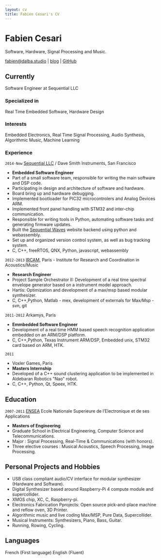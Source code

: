 ```yaml
---
layout: cv
title: Fabien Cesari's CV
---
```

# Fabien Cesari
Software, Hardware, Signal Processing and Music.

<div id="webaddress">
<a href="mailto: fabien@dalba.studio">fabien@dalba.studio</a>
| <a href="https://www.cesari.studio/">blog</a> |  <a href="https://github.com/FabienCesari">GitHub</a>
</div>

## Currently
Software Engineer at Sequential LLC

### Specialized in
Real Time Embedded Software, Hardware Design 

### Interests
Embedded Electronics, Real Time Signal Processing, Audio Synthesis, Algorithmic Music, Machine Learning 

### Experience
`2014-Now`
[Sequential LLC](https://www.sequential.com/) / Dave Smith Instruments, San Francisco
- __Embedded Software Engineer__
- Part of a small software team, responsible for writing the main software and DSP code.
- Participating in design and architecture of software and hardware.
- Board bring up and hardware debugging.
- Implemented bootloader for PIC32 microcontrolers and Analog Devices ARM.
- Implemented front panel handling with STM32 and inter-chip communication.
- Responsible for writing tools in Python, automating software tasks and generating firmware updates.
- Built the [Sequential Waves](https://www.sequentialwaves.com/) website backend using python and webassembly.
- Set up and organized version control system, as well as bug tracking system.
- C, C++, freeRTOS, QNX, Python, javascript, webassembly

`2012-2013`
[IRCAM](https://www.ircam.fr/), Paris - Institute for Research and Coordination in Acoustics/Music 
- __Research Engineer__
- Project Sample Orchestrator II:  Development of a real time spectral envelope generator based on a instrument model approach. 
- Hartis:  Optimization and development of a max/msp based modular synthesizer. 
- C, C++,Python,  Matlab - mex, development of externals for Max/Msp - svn, git

`2011-2012` 
Arkamys, Paris
- __Emmbedded Software Engineer__
- Development of a real time HMM based speech recognition application embedded on an ARM/DSP platform.
- C, C++,Python, Texas Instrument ARM/DSP, Embedded unix, STM32 card based on ARM, HTK.

`2011`
- Voxler Games, Paris 
- __Masters Internship__
- Developed of a C++ sound clustering application to be implemented in Aldebaran Robotics "Nao" robot.
- C, C++, Python, Qt, Speex, HTK.

## Education
`2007-2011`
[ENSEA](https://www.ensea.fr/en) Ecole Nationale Superieure de l’Electronique et de ses Applications 
- __Masters of Engineering__
- Graduate School in Electrical Engineering, Computer Science and Telecommunications.
- Major : Signal Processing, Real-Time & Communications (with honors).
- Three elective courses : Musical Acoustics, Speech Processing, Image Processing.

## Personal Projects and Hobbies
- USB class compliant audio/CV interface for modular synthesizer (Hardware and Software).
- Digital Synthesizer based around Raspberry-Pi 4 compute module and supercollider.
- XMOS chip, XC, C, Raspberry-pi.
- Electronics Fabrication Pprojects: Open source pick-and-place machine and reflow oven, 3D Printer.
- Algorithmic music and live coding Max/MSP, Pure Data, Supercollider.
- Musical Instruments: Synthesizers, Piano, Bass, Guitar.
- Running, Rowing, Cycling.

## Languages
French (First language)
English (Fluent)

<!-- ### Footer
Last updated: May 2013 -->


